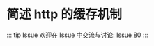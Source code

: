 # 简述 http 的缓存机制



::: tip Issue 
 欢迎在 Issue 中交流与讨论: [Issue 80](https://github.com/shfshanyue/Daily-Question/issues/80) 
:::

